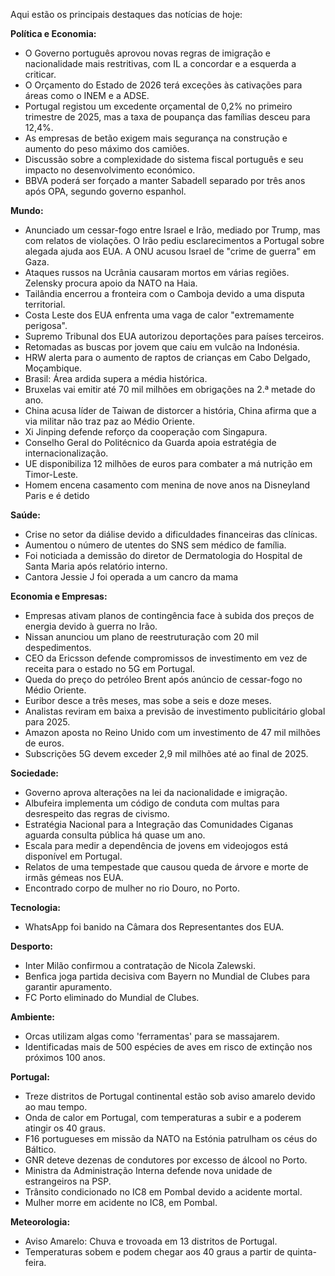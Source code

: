 Aqui estão os principais destaques das notícias de hoje:

**Política e Economia:**

*   O Governo português aprovou novas regras de imigração e nacionalidade mais restritivas, com IL a concordar e a esquerda a criticar.
*   O Orçamento do Estado de 2026 terá exceções às cativações para áreas como o INEM e a ADSE.
*   Portugal registou um excedente orçamental de 0,2% no primeiro trimestre de 2025, mas a taxa de poupança das famílias desceu para 12,4%.
*   As empresas de betão exigem mais segurança na construção e aumento do peso máximo dos camiões.
*   Discussão sobre a complexidade do sistema fiscal português e seu impacto no desenvolvimento económico.
*   BBVA poderá ser forçado a manter Sabadell separado por três anos após OPA, segundo governo espanhol.

**Mundo:**

*   Anunciado um cessar-fogo entre Israel e Irão, mediado por Trump, mas com relatos de violações. O Irão pediu esclarecimentos a Portugal sobre alegada ajuda aos EUA. A ONU acusou Israel de "crime de guerra" em Gaza.
*   Ataques russos na Ucrânia causaram mortos em várias regiões. Zelensky procura apoio da NATO na Haia.
*   Tailândia encerrou a fronteira com o Camboja devido a uma disputa territorial.
*   Costa Leste dos EUA enfrenta uma vaga de calor "extremamente perigosa".
*   Supremo Tribunal dos EUA autorizou deportações para países terceiros.
*   Retomadas as buscas por jovem que caiu em vulcão na Indonésia.
*   HRW alerta para o aumento de raptos de crianças em Cabo Delgado, Moçambique.
*   Brasil: Área ardida supera a média histórica.
*   Bruxelas vai emitir até 70 mil milhões em obrigações na 2.ª metade do ano.
*   China acusa líder de Taiwan de distorcer a história, China afirma que a via militar não traz paz ao Médio Oriente.
*   Xi Jinping defende reforço da cooperação com Singapura.
*   Conselho Geral do Politécnico da Guarda apoia estratégia de internacionalização.
*   UE disponibiliza 12 milhões de euros para combater a má nutrição em Timor-Leste.
*   Homem encena casamento com menina de nove anos na Disneyland Paris e é detido

**Saúde:**

*   Crise no setor da diálise devido a dificuldades financeiras das clínicas.
*   Aumentou o número de utentes do SNS sem médico de família.
*   Foi noticiada a demissão do diretor de Dermatologia do Hospital de Santa Maria após relatório interno.
*   Cantora Jessie J foi operada a um cancro da mama

**Economia e Empresas:**

*   Empresas ativam planos de contingência face à subida dos preços de energia devido à guerra no Irão.
*   Nissan anunciou um plano de reestruturação com 20 mil despedimentos.
*   CEO da Ericsson defende compromissos de investimento em vez de receita para o estado no 5G em Portugal.
*   Queda do preço do petróleo Brent após anúncio de cessar-fogo no Médio Oriente.
*   Euribor desce a três meses, mas sobe a seis e doze meses.
*   Analistas reviram em baixa a previsão de investimento publicitário global para 2025.
*   Amazon aposta no Reino Unido com um investimento de 47 mil milhões de euros.
*   Subscrições 5G devem exceder 2,9 mil milhões até ao final de 2025.

**Sociedade:**

*   Governo aprova alterações na lei da nacionalidade e imigração.
*   Albufeira implementa um código de conduta com multas para desrespeito das regras de civismo.
*   Estratégia Nacional para a Integração das Comunidades Ciganas aguarda consulta pública há quase um ano.
*   Escala para medir a dependência de jovens em videojogos está disponível em Portugal.
*   Relatos de uma tempestade que causou queda de árvore e morte de irmãs gémeas nos EUA.
*   Encontrado corpo de mulher no rio Douro, no Porto.

**Tecnologia:**

*   WhatsApp foi banido na Câmara dos Representantes dos EUA.

**Desporto:**

*   Inter Milão confirmou a contratação de Nicola Zalewski.
*  Benfica joga partida decisiva com Bayern no Mundial de Clubes para garantir apuramento.
*   FC Porto eliminado do Mundial de Clubes.

**Ambiente:**

*   Orcas utilizam algas como 'ferramentas' para se massajarem.
*   Identificadas mais de 500 espécies de aves em risco de extinção nos próximos 100 anos.

**Portugal:**

*   Treze distritos de Portugal continental estão sob aviso amarelo devido ao mau tempo.
*   Onda de calor em Portugal, com temperaturas a subir e a poderem atingir os 40 graus.
*   F16 portugueses em missão da NATO na Estónia patrulham os céus do Báltico.
*   GNR deteve dezenas de condutores por excesso de álcool no Porto.
*   Ministra da Administração Interna defende nova unidade de estrangeiros na PSP.
*   Trânsito condicionado no IC8 em Pombal devido a acidente mortal.
*   Mulher morre em acidente no IC8, em Pombal.

**Meteorologia:**

*   Aviso Amarelo: Chuva e trovoada em 13 distritos de Portugal.
*   Temperaturas sobem e podem chegar aos 40 graus a partir de quinta-feira.